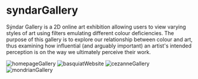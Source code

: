 # syndarGallery

Sýndar Gallery is a 2D online art exhibition allowing users to view varying styles of art using filters emulating different colour deficiencies. The purpose of this gallery is to explore our relationship between colour and art, thus examining how influential (and arguably important) an artist's intended perception is on the way we ultimately perceive their work.

![homepageGallery](https://user-images.githubusercontent.com/78596512/107230218-abdacc80-6a16-11eb-9f26-11f29e86b927.PNG)
![basquiatWebsite](https://user-images.githubusercontent.com/78596512/107230230-aed5bd00-6a16-11eb-8b25-05c810822ca0.PNG)
![cezanneGallery](https://user-images.githubusercontent.com/78596512/107230240-b2694400-6a16-11eb-9622-ae594f312ecd.PNG)
![mondrianGallery](https://user-images.githubusercontent.com/78596512/107230245-b4cb9e00-6a16-11eb-9c49-8e33d05b2d52.PNG)
